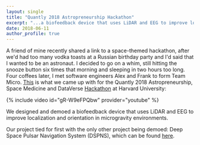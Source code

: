 ```yaml
---
layout: single
title: "Quantly 2018 Astropreneurship Hackathon"
excerpt: "...a biofeedback device that uses LiDAR and EEG to improve localization and orientation in microgravity..."
date: 2018-06-11
author_profile: true
---
```


A friend of mine recently shared a link to a space-themed hackathon, after we'd had too many vodka toasts at a Russian birthday party and I'd said that I wanted to be an astronaut. I decided to go on a whim, still hitting the snooze button six times that morning and sleeping in two hours too long. Four coffees later, I met software engineers Alex and Frank to form Team Micro. [This](https://devpost.com/software/space-eeg/) is what we came up with for the Quantly 2018 Astropreneurship, Space Medicine and DataVerse [Hackathon](https://www.quantlyhackathon2018.org/) at Harvard University:


{% include video id="gR-W9eFPQbw" provider="youtube" %} 


We designed and demoed a biofeedback device that uses LiDAR and EEG to improve localization and orientation in microgravity environments.


Our project tied for first with the only other project being demoed: Deep Space Pulsar Navigation System (DSPNS), which can be found [here](https://devpost.com/software/deep-space-pulsar-navigation-system-dspns).
